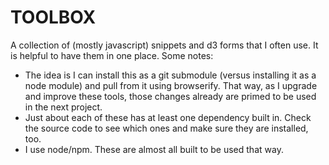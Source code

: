 # TOOLBOX
A collection of (mostly javascript) snippets and d3 forms that I often use. It is helpful to have them in one place. Some notes:

- The idea is I can install this as a git submodule (versus installing it as a node module) and pull from it using browserify. That way, as I upgrade and improve these tools, those changes already are primed to be used in the next project. 
- Just about each of these has at least one dependency built in. Check the source code to see which ones and make sure they are installed, too.
- I use node/npm. These are almost all built to be used that way.